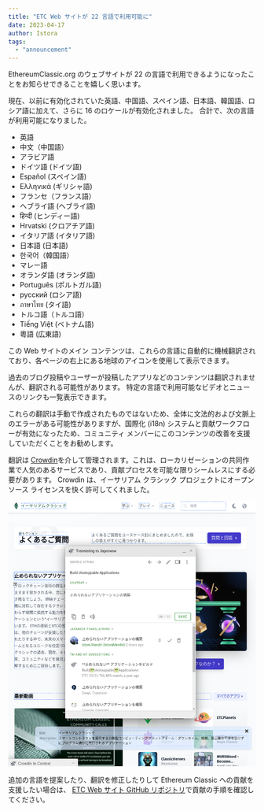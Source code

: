 ```yaml
---
title: "ETC Web サイトが 22 言語で利用可能に"
date: 2023-04-17
author: Istora
tags:
  - "announcement"
---
```


EthereumClassic.org のウェブサイトが 22 の言語で利用できるようになったことをお知らせできることを嬉しく思います。

現在、以前に有効化されていた英語、中国語、スペイン語、日本語、韓国語、ロシア語に加えて、さらに 16 のロケールが有効化されました。 合計で、次の言語が利用可能になりました。

- 英語
- 中文（中国語）
- アラビア語
- ドイツ語 (ドイツ語)
- Español (スペイン語)
- Ελληνικά (ギリシャ語)
- フランセ（フランス語）
- ヘブライ語 (ヘブライ語)
- हिन्दी (ヒンディー語)
- Hrvatski (クロアチア語)
- イタリア語 (イタリア語)
- 日本語 (日本語)
- 한국어（韓国語）
- マレー語
- オランダ語 (オランダ語)
- Português (ポルトガル語)
- русский (ロシア語)
- ภาษาไทย (タイ語)
- トルコ語（トルコ語）
- Tiếng Việt (ベトナム語)
- 粵語 (広東語)

この Web サイトのメイン コンテンツは、これらの言語に自動的に機械翻訳されており、各ページの右上にある地球のアイコンを使用して表示できます。

過去のブログ投稿やユーザーが投稿したアプリなどのコンテンツは翻訳されませんが、翻訳される可能性があります。 特定の言語で利用可能なビデオとニュースのリンクも一覧表示できます。

これらの翻訳は手動で作成されたものではないため、全体に文法的および文脈上のエラーがある可能性がありますが、国際化 (i18n) システムと貢献ワークフローが有効になったため、コミュニティ メンバーにこのコンテンツの改善を支援していただくことをお勧めします。

翻訳は [Crowdin](https://crowdin.com)を介して管理されます。これは、ローカリゼーションの共同作業で人気のあるサービスであり、貢献プロセスを可能な限りシームレスにする必要があります。 Crowdin は、イーサリアム クラシック プロジェクトにオープン ソース ライセンスを快く許可してくれました。

![Crowdin インライン エディターのスクリーンショット](./crowdin.png)

追加の言語を提案したり、翻訳を修正したりして Ethereum Classic への貢献を支援したい場合は、 [ETC Web サイト GitHub リポジトリ](https://github.com/ethereumclassic/ethereumclassic.github.io)で貢献の手順を確認してください。